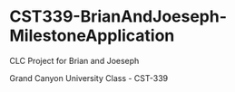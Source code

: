 # CST339-BrianAndJoeseph-MilestoneApplication
CLC Project for Brian and Joeseph

Grand Canyon University
Class - CST-339
